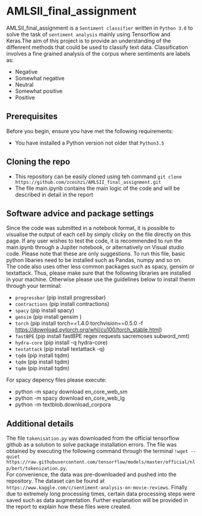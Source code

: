 <!-- # AMLSII_final_assignment
pip install progressbar
pip install contractions
pip install sentencepiece

pip install spacy
pip install gensim 
pip install torch==1.4.0 torchvision==0.5.0 -f https://download.pytorch.org/whl/cu100/torch_stable.html
pip install fastBPE regex requests sacremoses subword_nmt
pip install -q hydra-core
pip install tqdm

!pip install textattack -q
!pip install GPUtil

python -m spacy download en_core_web_sm
python -m spacy download en_core_web_lg
python -m textblob.download_corpora
wget --quiet https://raw.githubusercontent.com/tensorflow/models/master/official/nlp/bert/tokenization.py -->

<!--- These are examples. See https://shields.io for others or to customize this set of shields. You might want to include dependencies, project status and licence info here --->

# AMLSII_final_assignment

AMLSII_final_assignment is a `Sentiment classifier` written in `Python 3.8` to  solve the task of `sentiment analysis` mainly using Tensorflow and Keras.The aim of this project is to provide an understanding of the diffenrent methods that could be used to classify text data. Classification involves a fine grained analysis of the corpus where sentiments are labels as: 
* Negative
* Somewhat negative
* Neutral
* Somewhat positive 
* Positive

## Prerequisites

Before you begin, ensure you have met the following requirements:
* You have installed a Python version not older that `Python3.5`

## Cloning the repo 
* This repository can be easily cloned using teh command `git clone https://github.com/zceihzi/AMLSII_final_assignment.git`
* The file main.ipynb contains the main logic of the code and will be described in detail in the report

## Software advice and package settings 

Since the code was submitted in a notebook format, it is possible to visualise the output of each cell by simply clicky on the file directly on this page. If any user wishes to test the code, it is recommended to run the main.ipynb through a Jupiter notebook, or alternatively on Visual studio code. Please note that these are only suggestions. To run this file, basic python libaries need to be installed such as Pandas, numpy and so on.\
The code also uses other less common packages such as spacy, gensim or textattack. Thus, please make sure that the following libraries are installed in your machine. Otherwise please use the guidelines below to install thenm through your terminal: 

* `progressbar` (pip install progressbar)
* `contractions` (pip install contractions)
* `spacy` (pip install spacy)
* `gensim` (pip install gensim )
* `torch` (pip install torch==1.4.0 torchvision==0.5.0 -f https://download.pytorch.org/whl/cu100/torch_stable.html)
* `fastBPE` (pip install fastBPE regex requests sacremoses subword_nmt)
* `hydra-core` (pip install -q hydra-core)
* `textattack` (pip install textattack -q)
* `tqdm` (pip install tqdm)
* `tqdm` (pip install tqdm)
* `tqdm` (pip install tqdm)


For spacy depency files please execute: 

* python -m spacy download en_core_web_sm
* python -m spacy download en_core_web_lg
* python -m textblob.download_corpora


## Additional details
The file `tokenisation.py` was downloaded from the official tensorflow github as a solution to solve package installation errors. The file was obtained by executing the following command through the terminal `!wget --quiet https://raw.githubusercontent.com/tensorflow/models/master/official/nlp/bert/tokenization.py`.\
For convenience, the data was pre-downloaded and pushed into the repository. The dataset can be found at `https://www.kaggle.com/c/sentiment-analysis-on-movie-reviews`. Finally due to extremely long processing times, certain data processing steps were saved such as data augmentation. Further explanation will be provided in the report to explain how these files were created.

